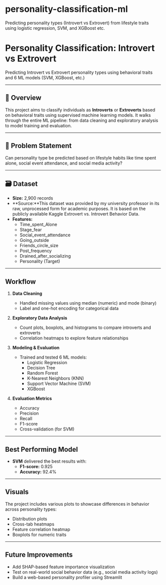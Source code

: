 # personality-classification-ml
Predicting personality types (Introvert vs Extrovert) from lifestyle traits using logistic regression, SVM, and XGBoost etc.
# Personality Classification: Introvert vs Extrovert

Predicting Introvert vs Extrovert personality types using behavioral traits and 6 ML models (SVM, XGBoost, etc.)

---

## 📌 Overview

This project aims to classify individuals as **Introverts** or **Extroverts** based on behavioral traits using supervised machine learning models. It walks through the entire ML pipeline: from data cleaning and exploratory analysis to model training and evaluation.

---

## 🧠 Problem Statement

Can personality type be predicted based on lifestyle habits like time spent alone, social event attendance, and social media activity?

---

## 🗃️ Dataset

- **Size:** 2,900 records  
- **Source:**This dataset was provided by my university professor in its raw, unprocessed form for academic purposes. It is based on the publicly available Kaggle Extrovert vs. Introvert Behavior Data.
- **Features:**
  - Time_spent_Alone
  - Stage_fear
  - Social_event_attendance
  - Going_outside
  - Friends_circle_size
  - Post_frequency
  - Drained_after_socializing
  - Personality (Target)

---

## Workflow

1. **Data Cleaning**
   - Handled missing values using median (numeric) and mode (binary)
   - Label and one-hot encoding for categorical data

2. **Exploratory Data Analysis**
   - Count plots, boxplots, and histograms to compare introverts and extroverts
   - Correlation heatmaps to explore feature relationships

3. **Modeling & Evaluation**
   - Trained and tested 6 ML models:
     - Logistic Regression
     - Decision Tree
     - Random Forest
     - K-Nearest Neighbors (KNN)
     - Support Vector Machine (SVM)
     - XGBoost

4. **Evaluation Metrics**
   - Accuracy
   - Precision
   - Recall
   - F1-score
   - Cross-validation (for SVM)

---

## Best Performing Model

- **SVM** delivered the best results with:
  - **F1-score:** 0.925
  - **Accuracy:** 92.4%

---

## Visuals

The project includes various plots to showcase differences in behavior across personality types:
- Distribution plots
- Cross-tab heatmaps
- Feature correlation heatmap
- Boxplots for numeric traits

---

## Future Improvements

- Add SHAP-based feature importance visualization
- Test on real-world social behavior data (e.g., social media activity logs)
- Build a web-based personality profiler using Streamlit
